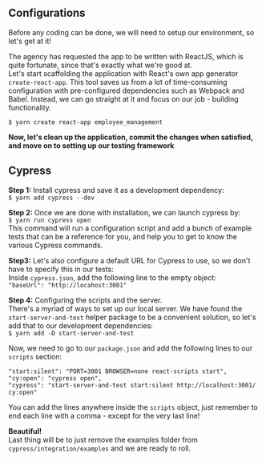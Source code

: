 ## Configurations
Before any coding can be done, we will need to setup our environment, so let's get at it!

The agency has requested the app to be written with ReactJS, which is quite fortunate, since that's exactly what we're good at.  
Let's start scaffolding the application with React's own app generator ```create-react-app```. This tool saves us from a lot of time-consuming configuration with pre-configured dependencies such as Webpack and Babel. Instead, we can go straight at it and focus on our job - building functionality.

```$ yarn create react-app employee_management```

**Now, let's clean up the application, commit the changes when satisfied, and move on to setting up our testing framework**

## Cypress
**Step 1:** Install cypress and save it as a development dependency:  
```$ yarn add cypress --dev```  

**Step 2:** Once we are done with installation, we can launch cypress by:  
```$ yarn run cypress open```  
This command will run a configuration script and add a bunch of example tests that can be a reference for you, and help you to get to know the various Cypress commands.  

**Step3:** Let's also configure a default URL for Cypress to use, so we don't have to specify this in our tests:  
Inside ```cypress.json```, add the following line to the empty object:  
```"baseUrl": "http://locahost:3001"```  

**Step 4:** Configuring the scripts and the server.  
There's a myriad of ways to set up our local server. We have found the ```start-server-and-test``` helper package to be a convenient solution, so let's add that to our development dependencies:  
```$ yarn add -D start-server-and-test```  

Now, we need to go to our ```package.json``` and add the following lines to our ```scripts``` section: 
```
"start:silent": "PORT=3001 BROWSER=none react-scripts start",
"cy:open": "cypress open",
"cypress": "start-server-and-test start:silent http://localhost:3001/ cy:open"
```
You can add the lines anywhere inside the ```scripts``` object, just remember to end each line with a comma - except for the very last line!  

**Beautiful!**  
Last thing will be to just remove the examples folder from ```cypress/integration/examples``` and we are ready to roll.